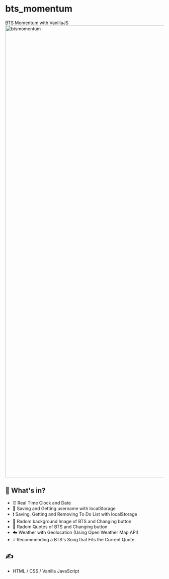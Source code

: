 # bts_momentum
BTS Momentum with VanillaJS
<img width="1438" alt="btsmomentum" src="https://user-images.githubusercontent.com/58466648/154663275-cc654dce-b137-478c-9834-69509a2951c7.png">

## 👀 What's in?
* ⏰ Real Time Clock and Date
* 🙂 Saving and Getting username with localStorage
* ❗️ Saving, Getting and Removing To Do List with localStorage
* 💜 Radom background Image of BTS and Changing button
* 📝 Radom Quotes of BTS and Changing button
* ☁️ Weather with Geolocation (Using Open Weather Map API)
* 🎶 Recommending a BTS's Song that Fits the Current Quote.

## ✍️
* HTML / CSS / Vanilla JavaScript
